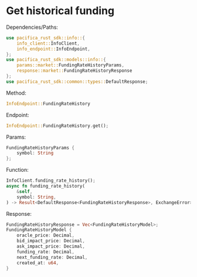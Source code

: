 # Get historical funding

Dependencies/Paths:

```rust
use pacifica_rust_sdk::info::{
    info_client::InfoClient,
    info_endpoint::InfoEndpoint,
};
use pacifica_rust_sdk::models::info::{
    params::market::FundingRateHistoryParams,
    response::market::FundingRateHistoryResponse
};
use pacifica_rust_sdk::common::types::DefaultResponse;
```

Method:

```rust
InfoEndpoint::FundingRateHistory
```

Endpoint:

```rust
InfoEndpoint::FundingRateHistory.get();
```

Params:

```rust
FundingRateHistoryParams { 
    symbol: String 
};
```

Function:

```rust
InfoClient.funding_rate_history();
async fn funding_rate_history(
    &self,
    symbol: String,
) -> Result<DefaultResponse<FundingRateHistoryResponse>, ExchangeError>
```

Response:

```rust
FundingRateHistoryResponse = Vec<FundingRateHistoryModel>;
FundingRateHistoryModel {
    oracle_price: Decimal,
    bid_impact_price: Decimal,
    ask_impact_price: Decimal,
    funding_rate: Decimal,
    next_funding_rate: Decimal,
    created_at: u64,
}
```
